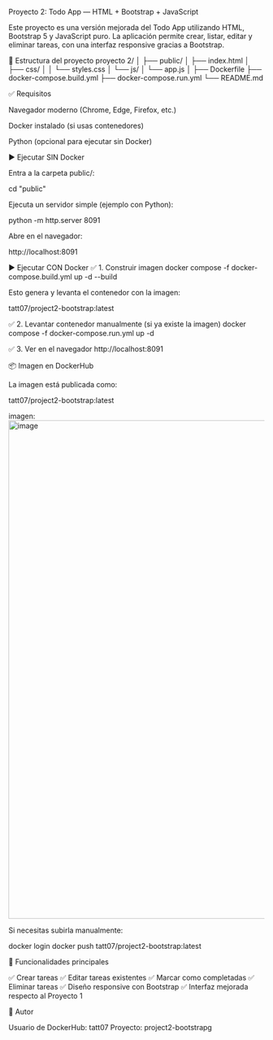 Proyecto 2: Todo App — HTML + Bootstrap + JavaScript

Este proyecto es una versión mejorada del Todo App utilizando HTML, Bootstrap 5 y JavaScript puro. La aplicación permite crear, listar, editar y eliminar tareas, con una interfaz responsive gracias a Bootstrap.

📁 Estructura del proyecto
proyecto 2/
│
├── public/
│   ├── index.html
│   ├── css/
│   │   └── styles.css
│   └── js/
│       └── app.js
│
├── Dockerfile
├── docker-compose.build.yml
├── docker-compose.run.yml
└── README.md

✅ Requisitos

Navegador moderno (Chrome, Edge, Firefox, etc.)

Docker instalado (si usas contenedores)

Python (opcional para ejecutar sin Docker)

▶️ Ejecutar SIN Docker

Entra a la carpeta public/:

cd "public"


Ejecuta un servidor simple (ejemplo con Python):

python -m http.server 8091


Abre en el navegador:

http://localhost:8091

▶️ Ejecutar CON Docker
✅ 1. Construir imagen
docker compose -f docker-compose.build.yml up -d --build


Esto genera y levanta el contenedor con la imagen:

tatt07/project2-bootstrap:latest

✅ 2. Levantar contenedor manualmente (si ya existe la imagen)
docker compose -f docker-compose.run.yml up -d

✅ 3. Ver en el navegador
http://localhost:8091

📦 Imagen en DockerHub

La imagen está publicada como:

tatt07/project2-bootstrap:latest

imagen:
<img width="1780" height="980" alt="image" src="https://github.com/user-attachments/assets/5f2b473a-52e7-4400-8615-3311a15a6e98" />

Si necesitas subirla manualmente:

docker login
docker push tatt07/project2-bootstrap:latest

📝 Funcionalidades principales

✅ Crear tareas
✅ Editar tareas existentes
✅ Marcar como completadas
✅ Eliminar tareas
✅ Diseño responsive con Bootstrap
✅ Interfaz mejorada respecto al Proyecto 1

👤 Autor

Usuario de DockerHub: tatt07
Proyecto: project2-bootstrapg
